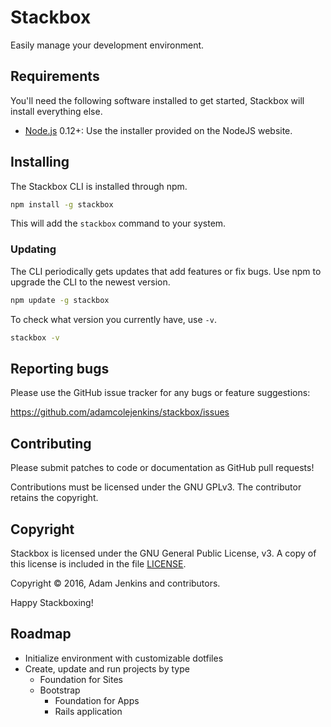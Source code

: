 # Stackbox

Easily manage your development environment.

## Requirements

You'll need the following software installed to get started, Stackbox will install everything else.

  * [Node.js](http://nodejs.org) 0.12+: Use the installer provided on the NodeJS website.

## Installing

The Stackbox CLI is installed through npm.

```bash
npm install -g stackbox
```

This will add the `stackbox` command to your system.

### Updating

The CLI periodically gets updates that add features or fix bugs. Use npm to upgrade the CLI to the newest version.

```bash
npm update -g stackbox
```

To check what version you currently have, use `-v`.

```bash
stackbox -v
```


## Reporting bugs

Please use the GitHub issue tracker for any bugs or feature suggestions:

https://github.com/adamcolejenkins/stackbox/issues


## Contributing

Please submit patches to code or documentation as GitHub pull requests!

Contributions must be licensed under the GNU GPLv3.
The contributor retains the copyright.


## Copyright

Stackbox is licensed under the GNU General Public License, v3. A copy of this license is included in the file [LICENSE](LICENSE).

Copyright &copy; 2016, Adam Jenkins and contributors.

Happy Stackboxing!

## Roadmap
- Initialize environment with customizable dotfiles
- Create, update and run projects by type
  - Foundation for Sites
  - Bootstrap
	- Foundation for Apps
	- Rails application
